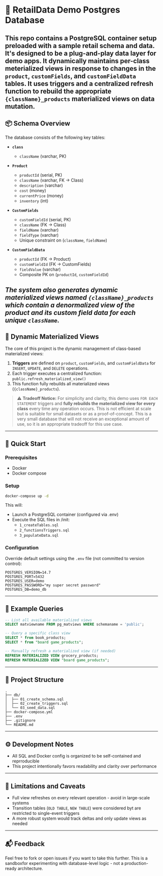 # 🧪 RetailData Demo Postgres Database

This repo contains a PostgreSQL container setup preloaded with a sample retail schema and data. It's designed to be a plug-and-play data layer for demo apps.  It dynamically maintains per-class meterialized views in response to changes in the `product`, `customFields`, and `customFieldData` tables.  It uses triggers and a centralized refresh function to rebuild the appropriate `{className}_products` materialized views on data mutation.
---
## 📦 Schema Overview

The database consists of the following key tables:

- **`class`**
    - `className` (varchar, PK)

- **`Product`**
    - `productId` (serial, PK)
    - `className` (varchar, FK → Class)
    - `description` (varchar)
    - `cost` (money)
    - `currentPrice` (money)
    - `inventory` (int)

- **`CustomFields`**
    - `customFieldId` (serial, PK)
    - `className` (FK → Class)
    - `fieldName` (varchar)
    - `fieldType` (varchar)
    - Unique constraint on (`className`, `fieldName`)


- **`CustomFieldData`**
    - `productId` (FK → Product)
    - `customFieldId` (FK → CustomFields)
    - `fieldValue` (varchar)
    - Composite PK on (`productId`, `customFieldId`)

*The system also generates **dynamic materialized views** named `{className}_products` which contain a denormalized view of the product and its custom field data for each unique `className`.*
---

## 🔄 Dynamic Materialized Views
The core of this project is the dynamic management of class-based materialized views:
1. **Triggers** are defined on `product`, `customFields`, and `customFieldData` for `INSERT`, `UPDATE`, and `DELETE` operations.
2. Each trigger executes a centralized function:
    `public.refresh_materialized_view()`
3. This function fully rebuilds all materialized views (`{className}_products`).

> ⚠️ **Tradeoff Notice:**
> For simplicity and clarity, this demo uses `FOR EACH STATEMENT` triggers and **fully rebuilds the materialized view for every class** every time any operation occurs.  This is not efficient at scale but is suitable for small datasets or as a proof-of-concept.  This is a very small database that will not receive an exceptional amount of use, so it is an appropriate tradeoff for this use case.
---

## 🚀 Quick Start
### Prerequisites
- Docker
- Docker compose

### Setup
```bash
docker-compose up -d
```

This will:
- Launch a PostgreSQL container (configured via .env)
- Execute the SQL files in /init:
    - `1_createTables.sql`
    - `2_functionsTriggers.sql`
    - `3_populateData.sql`

### Configuration
Override default settings using the `.env` file (not committed to version control):
```env
POSTGRES_VERSION=14.7
POSTGRES_PORT=5432
POSTGRES_USER=demo
POSTGRES_PASSWORD="my super secret password"
POSTGRES_DB=demo_db
```

---
## 📃 Example Queries
```sql
-- List all available materialized views
SELECT matviewname FROM pg_matviews WHERE schemaname = 'public';

-- Query a specific class view
SELECT * from book_products;
SELECT * from "board game_products";

-- Manually refresh a materialized view (if needed)
REFRESH MATERIALIZED VIEW grocery_products;
REFRESH MATERIALIZED VIEW "board game_products";
```
---

## 📂 Project Structure
```
.
├── db/
│  ├── 01_create_schema.sql
│  ├── 02_create_triggers.sql
│  └── 03_seed_data.sql
├── docker-compose.yml
├── .env
├── .gitignore
└── README.md
```
---

## ⚙️ Development Notes
- All SQL and Docker config is organized to be self-contained and reprroducible
- This project intentionally favors readability and clarity over performance
---

## 📌 Limitations and Caveats
- Full view refreshes on every relevant operation - avoid in large-scale systems
- Transition tables (`OLD TABLE`, `NEW TABLE`) were considered byt are restricted to single-event triggers
- A more robust system would track deltas and only update views as needed
---

## 📬 Feedback
Feel free to fork or open issues if you want to take this further.  This is a sandboxfor experimenting with database-level logic - not a production-ready architecture.
